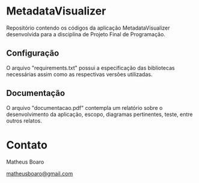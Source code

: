 # MetadataVisualizer
Repositório contendo os códigos da aplicação MetadataVisualizer desenvolvida para a disciplina de Projeto Final de Programação.

## Configuração
O arquivo "requirements.txt" possui a especificação das bibliotecas necessárias assim como as respectivas versões utilizadas.

## Documentação
O arquivo "documentacao.pdf" contempla um relatório sobre o desenvolvimento da aplicação, escopo, diagramas pertinentes, teste, entre outros relatos.

# Contato
Matheus Boaro

matheusboaro@gmail.com
